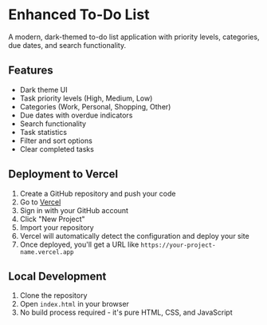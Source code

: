 # Enhanced To-Do List

A modern, dark-themed to-do list application with priority levels, categories, due dates, and search functionality.

## Features

- Dark theme UI
- Task priority levels (High, Medium, Low)
- Categories (Work, Personal, Shopping, Other)
- Due dates with overdue indicators
- Search functionality
- Task statistics
- Filter and sort options
- Clear completed tasks

## Deployment to Vercel

1. Create a GitHub repository and push your code
2. Go to [Vercel](https://vercel.com)
3. Sign in with your GitHub account
4. Click "New Project"
5. Import your repository
6. Vercel will automatically detect the configuration and deploy your site
7. Once deployed, you'll get a URL like `https://your-project-name.vercel.app`

## Local Development

1. Clone the repository
2. Open `index.html` in your browser
3. No build process required - it's pure HTML, CSS, and JavaScript 